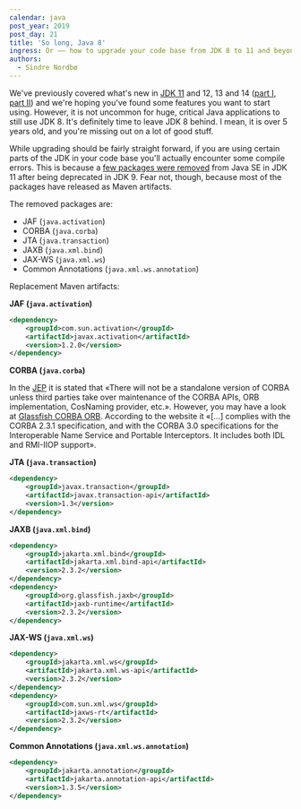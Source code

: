 ```yaml
---
calendar: java
post_year: 2019
post_day: 21
title: 'So long, Java 8'
ingress: Or –– how to upgrade your code base from JDK 8 to 11 and beyond.
authors:
  - Sindre Nordbø
---
```

We've previously covered what's new in [JDK 11](https://java.christmas/2019/11) and 12, 13 and 14 ([part I](https://java.christmas/2019/17), [part II](https://java.christmas/2019/19)) and we're hoping you've found some features you want to start using. However, it is not uncommon for huge, critical Java applications to still use JDK 8. It's definitely time to leave JDK 8 behind. I mean, it is over 5 years old, and you're missing out on a lot of good stuff.

While upgrading should be fairly straight forward, if you are using certain parts of the JDK in your code base you'll actually encounter some compile errors. This is because a [few packages were removed](https://openjdk.java.net/jeps/320) from Java SE in JDK 11 after being deprecated in JDK 9. Fear not, though, because most of the packages have released as Maven artifacts.

The removed packages are:

* JAF (`java.activation`)
* CORBA (`java.corba`)
* JTA (`java.transaction`)
* JAXB (`java.xml.bind`)
* JAX-WS (`java.xml.ws`)
* Common Annotations (`java.xml.ws.annotation`)

Replacement Maven artifacts:

**JAF (`java.activation`)**

```xml
<dependency>
    <groupId>com.sun.activation</groupId>
    <artifactId>javax.activation</artifactId>
    <version>1.2.0</version>
</dependency>
```

**CORBA (`java.corba`)**

In the [JEP](http://openjdk.java.net/jeps/320#CORBA-and-JTA-modules) it is stated that «There will not be a standalone version of CORBA unless third parties take over maintenance of the CORBA APIs, ORB implementation, CosNaming provider, etc.». However, you may have a look at [Glassfish CORBA ORB](https://github.com/eclipse-ee4j/orb). According to the website it «[…] complies with the CORBA 2.3.1 specification, and with the CORBA 3.0 specifications for the Interoperable Name Service and Portable Interceptors. It includes both IDL and RMI-IIOP support».

**JTA (`java.transaction`)**

```xml
<dependency>
    <groupId>javax.transaction</groupId>
    <artifactId>javax.transaction-api</artifactId>
    <version>1.3</version>
</dependency>
```

**JAXB (`java.xml.bind`)**

```xml
<dependency>
    <groupId>jakarta.xml.bind</groupId>
    <artifactId>jakarta.xml.bind-api</artifactId>
    <version>2.3.2</version>
</dependency>
<dependency>
    <groupId>org.glassfish.jaxb</groupId>
    <artifactId>jaxb-runtime</artifactId>
    <version>2.3.2</version>
</dependency>
```

**JAX-WS (`java.xml.ws`)**

```xml
<dependency>
    <groupId>jakarta.xml.ws</groupId>
    <artifactId>jakarta.xml.ws-api</artifactId>
    <version>2.3.2</version>
</dependency>
<dependency>
    <groupId>com.sun.xml.ws</groupId>
    <artifactId>jaxws-rt</artifactId>
    <version>2.3.2</version>
</dependency>
```

**Common Annotations (`java.xml.ws.annotation`)**

```xml
<dependency>
    <groupId>jakarta.annotation</groupId>
    <artifactId>jakarta.annotation-api</artifactId>
    <version>1.3.5</version>
</dependency>
```
